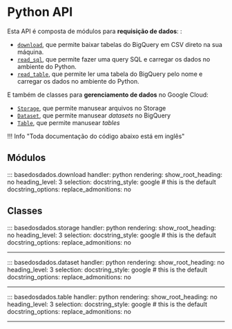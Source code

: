 # Python API

Esta API é composta de módulos para **requisição de dados**: :

- [`download`](#basedosdados.download.download), que permite baixar
  tabelas do BigQuery em CSV  direto na sua máquina.
- [`read_sql`](#basedosdados.download.read_sql), que permite fazer uma
  query SQL e carregar os dados no ambiente do Python.
- [`read_table`](#basedosdados.download.read_table), que permite ler uma
  tabela do BigQuery pelo nome e carregar os dados no ambiente do Python.

E também de classes para **gerenciamento de dados** no Google Cloud:
  
- [`Storage`](#basedosdados.storage.Storage), que permite manusear arquivos no Storage
- [`Dataset`](#basedosdados.dataset.Dataset), que permite manusear *datasets* no BigQuery
- [`Table`](#basedosdados.table.Table), que permite manusear *tables*

!!! Info "Toda documentação do código abaixo está em inglês"

## Módulos

::: basedosdados.download
    handler: python
    rendering:
            show_root_heading: no
            heading_level: 3
    selection:
      docstring_style: google  # this is the default
      docstring_options:
        replace_admonitions: no

## Classes

::: basedosdados.storage
    handler: python
    rendering:
            show_root_heading: no
            heading_level: 3
    selection:
      docstring_style: google  # this is the default
      docstring_options:
        replace_admonitions: no

---
::: basedosdados.dataset
    handler: python
    rendering:
            show_root_heading: no
            heading_level: 3
    selection:
      docstring_style: google  # this is the default
      docstring_options:
        replace_admonitions: no

---
::: basedosdados.table
    handler: python
    rendering:
            show_root_heading: no
            heading_level: 3
    selection:
      docstring_style: google  # this is the default
      docstring_options:
        replace_admonitions: no

---
